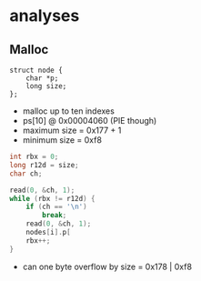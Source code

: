# analyses
## Malloc
```
struct node {
    char *p;
    long size;
};
```

- malloc up to ten indexes
- ps[10] @ 0x00004060 (PIE though)
- maximum size = 0x177 + 1
- minimum size = 0xf8

```c
int rbx = 0;
long r12d = size;
char ch;

read(0, &ch, 1);
while (rbx != r12d) {
    if (ch == '\n')
        break;
    read(0, &ch, 1);
    nodes[i].p[
    rbx++;
}
```
- can one byte overflow by size = 0x178 | 0xf8
